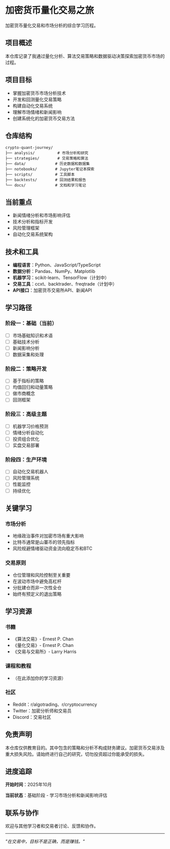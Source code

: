 # 加密货币量化交易之旅

加密货币量化交易和市场分析的综合学习历程。

## 项目概述

本仓库记录了我通过量化分析、算法交易策略和数据驱动决策探索加密货币市场的过程。

## 项目目标

- 掌握加密货币市场分析技术
- 开发和回测量化交易策略
- 构建自动化交易系统
- 理解市场情绪和新闻影响
- 创建系统化的加密货币交易方法

## 仓库结构

```
crypto-quant-journey/
├── analysis/          # 市场分析和研究
├── strategies/        # 交易策略和算法
├── data/             # 历史数据和数据集
├── notebooks/        # Jupyter笔记本探索
├── scripts/          # 工具脚本
├── backtests/        # 回测结果和报告
└── docs/             # 文档和学习笔记
```

## 当前重点

- 新闻情绪分析和市场影响评估
- 技术分析和指标开发
- 风险管理框架
- 自动化交易系统架构

## 技术和工具

- **编程语言**：Python、JavaScript/TypeScript
- **数据分析**：Pandas、NumPy、Matplotlib
- **机器学习**：scikit-learn、TensorFlow（计划中）
- **交易工具**：ccxt、backtrader、freqtrade（计划中）
- **API接口**：加密货币交易所API、新闻API

## 学习路径

### 阶段一：基础（当前）
- [ ] 市场基础知识和术语
- [ ] 基础技术分析
- [ ] 新闻影响分析
- [ ] 数据采集和处理

### 阶段二：策略开发
- [ ] 基于指标的策略
- [ ] 均值回归和动量策略
- [ ] 做市商概念
- [ ] 回测框架

### 阶段三：高级主题
- [ ] 机器学习价格预测
- [ ] 情绪分析自动化
- [ ] 投资组合优化
- [ ] 实盘交易部署

### 阶段四：生产环境
- [ ] 自动化交易机器人
- [ ] 风险管理系统
- [ ] 性能监控
- [ ] 持续优化

## 关键学习

### 市场分析
- 地缘政治事件对加密市场有重大影响
- 比特币通常是山寨币的领先指标
- 风险规避情绪驱动资金流向稳定币和BTC

### 交易原则
- 仓位管理和风险控制至关重要
- 在波动市场中避免高杠杆
- 分批建仓而非一次性全仓
- 始终有预定义的退出策略

## 学习资源

### 书籍
- 《算法交易》- Ernest P. Chan
- 《量化交易》- Ernest P. Chan
- 《交易与交易所》- Larry Harris

### 课程和教程
- （在此添加你的学习资源）

### 社区
- Reddit：r/algotrading、r/cryptocurrency
- Twitter：加密分析师和交易员
- Discord：交易社区

## 免责声明

本仓库仅供教育目的。其中包含的策略和分析不构成财务建议。加密货币交易涉及重大损失风险。请始终进行自己的研究，切勿投资超过你能承受的损失。

## 进度追踪

**开始时间**：2025年10月

**当前状态**：基础阶段 - 学习市场分析和新闻影响评估

## 联系与协作

欢迎与其他学习者和交易者讨论、反馈和协作。

---

*"在交易中，目标不是正确，而是赚钱。"*
